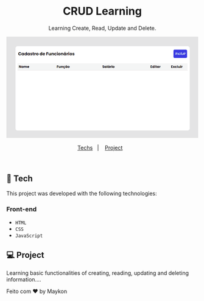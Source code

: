 <h1 align="center"> CRUD Learning </h1>

<p align="center">
Learning Create, Read, Update and Delete. <br/>
</p>

<p align="center">
<img  src="assets/Animação.gif">
</p>

<p align="center">
  <a href="#-Tech">Techs</a>&nbsp;&nbsp;&nbsp;|&nbsp;&nbsp;&nbsp;
  <a href="#-projeto">Project</a>&nbsp;&nbsp;&nbsp;

</p>

<br>

## 🧭 Tech

This project was developed with the following technologies:

### Front-end

- `HTML`
- `CSS`
- `JavaScript`

## 💻 Project

Learning basic functionalities of creating, reading, updating and deleting information....

Feito com ♥ by Maykon
